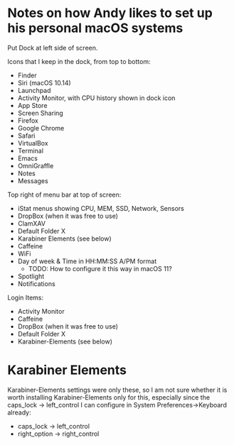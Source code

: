 # Notes on how Andy likes to set up his personal macOS systems

Put Dock at left side of screen.

Icons that I keep in the dock, from top to bottom:

+ Finder
+ Siri (macOS 10.14)
+ Launchpad
+ Activity Monitor, with CPU history shown in dock icon
+ App Store
+ Screen Sharing
+ Firefox
+ Google Chrome
+ Safari
+ VirtualBox
+ Terminal
+ Emacs
+ OmniGraffle
+ Notes
+ Messages

Top right of menu bar at top of screen:

+ iStat menus showing CPU, MEM, SSD, Network, Sensors
+ DropBox (when it was free to use)
+ ClamXAV
+ Default Folder X
+ Karabiner Elements (see below)
+ Caffeine
+ WiFi
+ Day of week & Time in HH:MM:SS A/PM format
  + TODO: How to configure it this way in macOS 11?
+ Spotlight
+ Notifications

Login Items:

+ Activity Monitor
+ Caffeine
+ DropBox (when it was free to use)
+ Default Folder X
+ Karabiner-Elements (see below)


# Karabiner Elements

Karabiner-Elements settings were only these, so I am not sure whether
it is worth installing Karabiner-Elements only for this, especially
since the caps_lock -> left_control I can configure in System
Preferences->Keyboard already:

+ caps_lock -> left_control
+ right_option -> right_control
